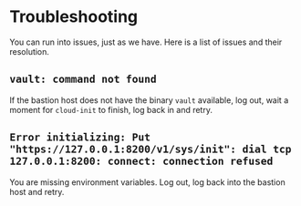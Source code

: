 # Troubleshooting

You can run into issues, just as we have. Here is a list of issues and their resolution.

## `vault: command not found`

If the bastion host does not have the binary `vault` available, log out, wait a moment for `cloud-init` to finish, log back in and retry.

## `Error initializing: Put "https://127.0.0.1:8200/v1/sys/init": dial tcp 127.0.0.1:8200: connect: connection refused`

You are missing environment variables. Log out, log back into the bastion host and retry.

